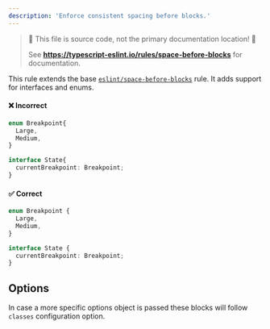 ```yaml
---
description: 'Enforce consistent spacing before blocks.'
---
```


> 🛑 This file is source code, not the primary documentation location! 🛑
>
> See **https://typescript-eslint.io/rules/space-before-blocks** for documentation.

This rule extends the base [`eslint/space-before-blocks`](https://eslint.org/docs/rules/space-before-blocks) rule.
It adds support for interfaces and enums.

<!--tabs-->

#### ❌ Incorrect

<!-- prettier-ignore -->
```ts
enum Breakpoint{
  Large,
  Medium,
}

interface State{
  currentBreakpoint: Breakpoint;
}
```

#### ✅ Correct

```ts
enum Breakpoint {
  Large,
  Medium,
}

interface State {
  currentBreakpoint: Breakpoint;
}
```

<!--/tabs-->

## Options

In case a more specific options object is passed these blocks will follow `classes` configuration option.

